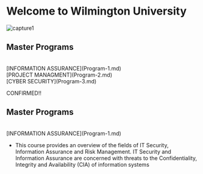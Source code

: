 # Welcome to Wilmington University

![capture1](https://user-images.githubusercontent.com/44885441/48521130-2ff67780-e841-11e8-8efa-807518dbd66f.PNG)

## Master Programs
<br/>
[INFORMATION ASSURANCE](Program-1.md)

<br>
[PROJECT MANAGMENT](Program-2.md)
<br>
[CYBER SECURITY](Program-3.md)
<br/>




CONFIRMED!!

## Master Programs
<br/>
[INFORMATION ASSURANCE](Program-1.md)

- This course provides an overview of the fields of IT Security, Information Assurance and Risk Management. IT Security and Information Assurance are concerned with threats to the Confidentiality, Integrity and Availability (CIA) of information systems </li>
